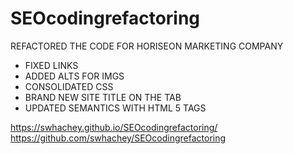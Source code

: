 # SEOcodingrefactoring

REFACTORED THE CODE FOR HORISEON MARKETING COMPANY

- FIXED LINKS
- ADDED ALTS FOR IMGS
- CONSOLIDATED CSS
- BRAND NEW SITE TITLE ON THE TAB
- UPDATED SEMANTICS WITH HTML 5 TAGS

https://swhachey.github.io/SEOcodingrefactoring/
https://github.com/swhachey/SEOcodingrefactoring
